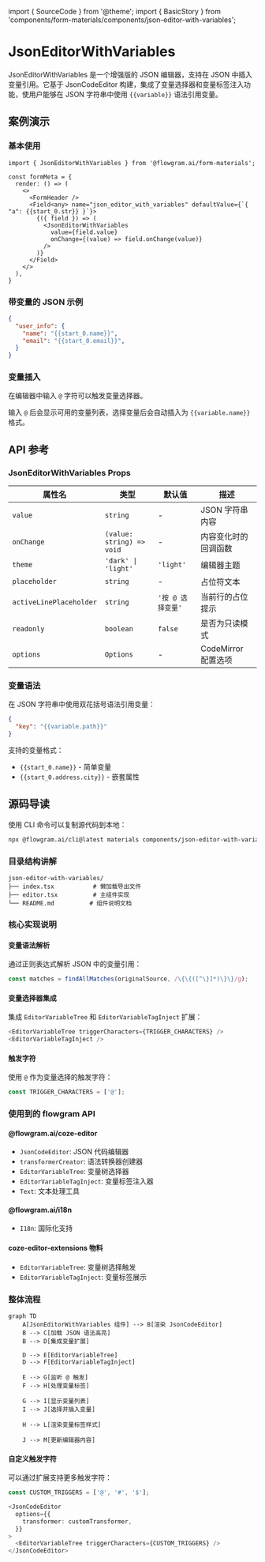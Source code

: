 import { SourceCode } from '@theme';
import { BasicStory } from 'components/form-materials/components/json-editor-with-variables';

# JsonEditorWithVariables

JsonEditorWithVariables 是一个增强版的 JSON 编辑器，支持在 JSON 中插入变量引用。它基于 JsonCodeEditor 构建，集成了变量选择器和变量标签注入功能，使用户能够在 JSON 字符串中使用 `{{variable}}` 语法引用变量。

## 案例演示

### 基本使用

<BasicStory />

```tsx pure title="form-meta.tsx"
import { JsonEditorWithVariables } from '@flowgram.ai/form-materials';

const formMeta = {
  render: () => (
    <>
      <FormHeader />
      <Field<any> name="json_editor_with_variables" defaultValue={`{ "a": {{start_0.str}} }`}>
        {({ field }) => (
          <JsonEditorWithVariables
            value={field.value}
            onChange={(value) => field.onChange(value)}
          />
        )}
      </Field>
    </>
  ),
}
```

### 带变量的 JSON 示例

```json
{
  "user_info": {
    "name": "{{start_0.name}}",
    "email": "{{start_0.email}}",
  }
}
```

### 变量插入

在编辑器中输入 `@` 字符可以触发变量选择器。

输入 `@` 后会显示可用的变量列表，选择变量后会自动插入为 `{{variable.name}}` 格式。

## API 参考

### JsonEditorWithVariables Props

| 属性名 | 类型 | 默认值 | 描述 |
|--------|------|--------|------|
| `value` | `string` | - | JSON 字符串内容 |
| `onChange` | `(value: string) => void` | - | 内容变化时的回调函数 |
| `theme` | `'dark' \| 'light'` | `'light'` | 编辑器主题 |
| `placeholder` | `string` | - | 占位符文本 |
| `activeLinePlaceholder` | `string` | `'按 @ 选择变量'` | 当前行的占位提示 |
| `readonly` | `boolean` | `false` | 是否为只读模式 |
| `options` | `Options` | - | CodeMirror 配置选项 |

### 变量语法

在 JSON 字符串中使用双花括号语法引用变量：

```json
{
  "key": "{{variable.path}}"
}
```

支持的变量格式：

* `{{start_0.name}}` - 简单变量
* `{{start_0.address.city}}` - 嵌套属性

## 源码导读

<SourceCode href="https://github.com/bytedance/flowgram.ai/tree/main/packages/materials/form-materials/src/components/json-editor-with-variables" />

使用 CLI 命令可以复制源代码到本地：

```bash
npx @flowgram.ai/cli@latest materials components/json-editor-with-variables
```

### 目录结构讲解

```
json-editor-with-variables/
├── index.tsx           # 懒加载导出文件
├── editor.tsx          # 主组件实现
└── README.md          # 组件说明文档
```

### 核心实现说明

#### 变量语法解析

通过正则表达式解析 JSON 中的变量引用：

```typescript
const matches = findAllMatches(originalSource, /\{\{([^\}]*)\}\}/g);
```

#### 变量选择器集成

集成 `EditorVariableTree` 和 `EditorVariableTagInject` 扩展：

```typescript
<EditorVariableTree triggerCharacters={TRIGGER_CHARACTERS} />
<EditorVariableTagInject />
```

#### 触发字符

使用 `@` 作为变量选择的触发字符：

```typescript
const TRIGGER_CHARACTERS = ['@'];
```

### 使用到的 flowgram API

#### @flowgram.ai/coze-editor

* `JsonCodeEditor`: JSON 代码编辑器
* `transformerCreator`: 语法转换器创建器
* `EditorVariableTree`: 变量树选择器
* `EditorVariableTagInject`: 变量标签注入器
* `Text`: 文本处理工具

#### @flowgram.ai/i18n

* `I18n`: 国际化支持

#### coze-editor-extensions 物料

* `EditorVariableTree`: 变量树选择触发
* `EditorVariableTagInject`: 变量标签展示

### 整体流程

```mermaid
graph TD
    A[JsonEditorWithVariables 组件] --> B[渲染 JsonCodeEditor]
    B --> C[加载 JSON 语法高亮]
    B --> D[集成变量扩展]

    D --> E[EditorVariableTree]
    D --> F[EditorVariableTagInject]

    E --> G[监听 @ 触发]
    F --> H[处理变量标签]

    G --> I[显示变量列表]
    I --> J[选择并插入变量]

    H --> L[渲染变量标签样式]

    J --> M[更新编辑器内容]
```

#### 自定义触发字符

可以通过扩展支持更多触发字符：

```typescript
const CUSTOM_TRIGGERS = ['@', '#', '$'];

<JsonCodeEditor
  options={{
    transformer: customTransformer,
  }}
>
  <EditorVariableTree triggerCharacters={CUSTOM_TRIGGERS} />
</JsonCodeEditor>
```
